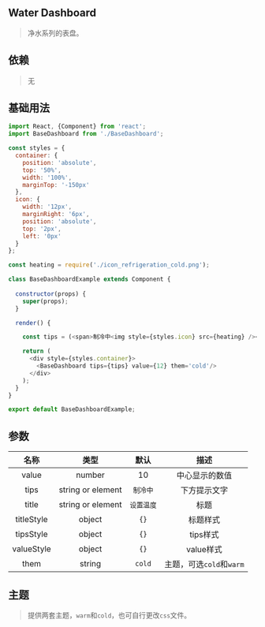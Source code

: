## Water Dashboard
> 净水系列的表盘。

## 依赖
> 无

## 基础用法
```js
import React, {Component} from 'react';
import BaseDashboard from './BaseDashboard';

const styles = {
  container: {
    position: 'absolute',
    top: '50%',
    width: '100%',
    marginTop: '-150px'
  },
  icon: {
    width: '12px',
    marginRight: '6px',
    position: 'absolute',
    top: '2px',
    left: '0px'
  }
};

const heating = require('./icon_refrigeration_cold.png');

class BaseDashboardExample extends Component {
  
  constructor(props) {
    super(props);
  }

  render() {

    const tips = (<span>制冷中<img style={styles.icon} src={heating} /></span>);

    return (
      <div style={styles.container}>
        <BaseDashboard tips={tips} value={12} them='cold'/>
      </div>
    );
  }
}

export default BaseDashboardExample;

```

## 参数
| 名称 | 类型 | 默认 | 描述 |
|:-------------:|:---------------:|:-------------:|:-------------:|
|value|number|10|中心显示的数值|
|tips|string or element|`制冷中`|下方提示文字|
|title|string or element|`设置温度`|标题|
|titleStyle|object|`{}`|标题样式|
|tipsStyle|object|`{}`|tips样式|
|valueStyle|object|`{}`|value样式|
|them|string|`cold`|主题，可选`cold`和`warm`|

## 主题
> 提供两套主题，`warm`和`cold`，也可自行更改`css`文件。